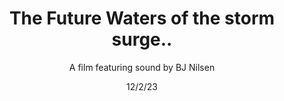 ---
title: The Future Waters of the storm surge..
subtitle: A film featuring sound by BJ Nilsen
date: 12/2/23
thumbnail: JoanArc.jpg
related: []
category: ['films']
---